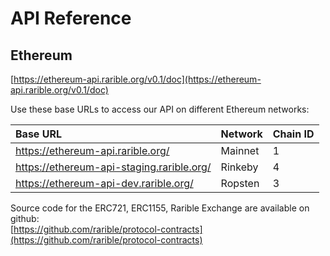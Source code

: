 # API Reference

## Ethereum

[https://ethereum-api.rarible.org/v0.1/doc](https://ethereum-api.rarible.org/v0.1/doc)

Use these base URLs to access our API on different Ethereum networks:

| Base URL | Network | Chain ID |
| :--- | :--- | :--- |
| https://ethereum-api.rarible.org/ | Mainnet | 1 |
| https://ethereum-api-staging.rarible.org/ | Rinkeby | 4 |
| https://ethereum-api-dev.rarible.org/ | Ropsten | 3 |


Source code for the ERC721, ERC1155, Rarible Exchange are available on github:  
[https://github.com/rarible/protocol-contracts](https://github.com/rarible/protocol-contracts)

